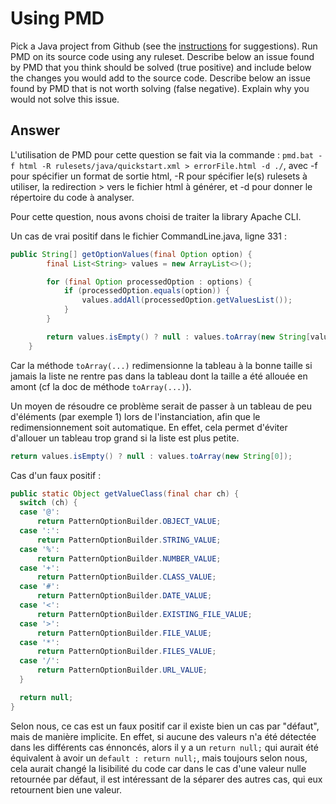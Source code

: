 # Using PMD

Pick a Java project from Github (see the [instructions](../sujet.md) for suggestions). Run PMD on its source code using any ruleset. Describe below an issue found by PMD that you think should be solved (true positive) and include below the changes you would add to the source code. Describe below an issue found by PMD that is not worth solving (false negative). Explain why you would not solve this issue.

## Answer

L'utilisation de PMD pour cette question se fait via la commande : `pmd.bat -f html -R rulesets/java/quickstart.xml > errorFile.html -d ./`, avec -f pour spécifier un format de sortie html, -R pour spécifier le(s) rulesets à utiliser, la redirection > vers le fichier html à générer, et -d pour donner le répertoire du code à analyser.

Pour cette question, nous avons choisi de traiter la library Apache CLI.

Un cas de vrai positif dans le fichier CommandLine.java, ligne 331 :

```java
public String[] getOptionValues(final Option option) {
        final List<String> values = new ArrayList<>();

        for (final Option processedOption : options) {
            if (processedOption.equals(option)) {
                values.addAll(processedOption.getValuesList());
            }
        }

        return values.isEmpty() ? null : values.toArray(new String[values.size()]);
    }
```

Car la méthode ``toArray(...)`` redimensionne la tableau à la bonne taille si jamais la liste ne rentre pas dans la tableau dont la taille a été allouée en amont (cf la doc de méthode ``toArray(...)``).

Un moyen de résoudre ce problème serait de passer à un tableau de peu d'éléments (par exemple 1) lors de l'instanciation, afin que le redimensionnement soit automatique. En effet, cela permet d'éviter d'allouer un tableau trop grand si la liste est plus petite.
```java
return values.isEmpty() ? null : values.toArray(new String[0]);
```

Cas d'un faux positif :
```java
public static Object getValueClass(final char ch) {
  switch (ch) {
  case '@':
      return PatternOptionBuilder.OBJECT_VALUE;
  case ':':
      return PatternOptionBuilder.STRING_VALUE;
  case '%':
      return PatternOptionBuilder.NUMBER_VALUE;
  case '+':
      return PatternOptionBuilder.CLASS_VALUE;
  case '#':
      return PatternOptionBuilder.DATE_VALUE;
  case '<':
      return PatternOptionBuilder.EXISTING_FILE_VALUE;
  case '>':
      return PatternOptionBuilder.FILE_VALUE;
  case '*':
      return PatternOptionBuilder.FILES_VALUE;
  case '/':
      return PatternOptionBuilder.URL_VALUE;
  }

  return null;
}
```
Selon nous, ce cas est un faux positif car il existe bien un cas par "défaut", mais de manière implicite. En effet, si aucune des valeurs n'a été détectée dans les différents cas énnoncés, alors il y a un ``return null;`` qui aurait été équivalent à avoir un ``default : return null;``, mais toujours selon nous, cela aurait changé la lisibilité du code car dans le cas d'une valeur nulle retournée par défaut, il est intéressant de la séparer des autres cas, qui eux retournent bien une valeur.
